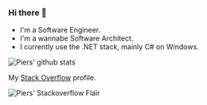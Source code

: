 ### Hi there 👋

- I'm a Software Engineer.
- I'm a wannabe Software Architect.
- I currently use the .NET stack, mainly C# on Windows.

![Piers' github stats](https://github-readme-stats.vercel.app/api?username=piersmyers&show_icons=true)

My [Stack Overflow](https://stackoverflow.com/users/275751/piers-myers) profile.

![Piers' Stackoverflow Flair](https://stackoverflow.com/users/flair/275751.png?theme=dark)

<!--
**piersmyers/piersmyers** is a ✨ _special_ ✨ repository because its `README.md` (this file) appears on your GitHub profile.

Here are some ideas to get you started:

- 🔭 I’m currently working on ...
- 🌱 I’m currently learning ...
- 👯 I’m looking to collaborate on ...
- 🤔 I’m looking for help with ...
- 💬 Ask me about ...
- 📫 How to reach me: ...
- 😄 Pronouns: ...
- ⚡ Fun fact: ...
-->
